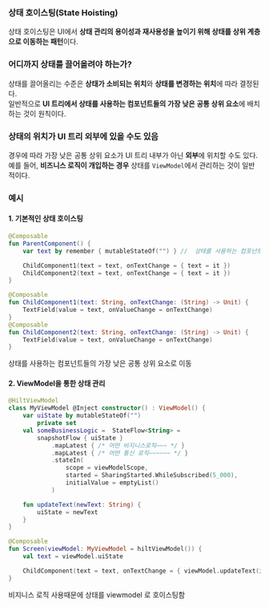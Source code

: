 ### 상태 호이스팅(State Hoisting)  

상태 호이스팅은 UI에서 **상태 관리의 용이성과 재사용성을 높이기 위해 상태를 상위 계층으로 이동하는 패턴**이다.  

### **어디까지 상태를 끌어올려야 하는가?**  
상태를 끌어올리는 수준은 **상태가 소비되는 위치**와 **상태를 변경하는 위치**에 따라 결정된다.  
일반적으로 **UI 트리에서 상태를 사용하는 컴포넌트들의 가장 낮은 공통 상위 요소**에 배치하는 것이 원칙이다.  

### **상태의 위치가 UI 트리 외부에 있을 수도 있음**  
경우에 따라 가장 낮은 공통 상위 요소가 UI 트리 내부가 아닌 **외부**에 위치할 수도 있다.  
예를 들어, **비즈니스 로직이 개입하는 경우** 상태를 `ViewModel`에서 관리하는 것이 일반적이다.  

### **예시**  
#### **1. 기본적인 상태 호이스팅**  
```kotlin
@Composable
fun ParentComponent() {
    var text by remember { mutableStateOf("") } //  상태를 사용하는 컴포넌트들의 가장 낮은 공통 상위 요소

    ChildComponent1(text = text, onTextChange = { text = it }) 
    ChildComponent2(text = text, onTextChange = { text = it })
}

@Composable
fun ChildComponent1(text: String, onTextChange: (String) -> Unit) {
    TextField(value = text, onValueChange = onTextChange)
}
@Composable
fun ChildComponent2(text: String, onTextChange: (String) -> Unit) {
    TextField(value = text, onValueChange = onTextChange)
}
```
상태를 사용하는 컴포넌트들의 가장 낮은 공통 상위 요소로 이동

#### **2. ViewModel을 통한 상태 관리**  
```kotlin
@HiltViewModel
class MyViewModel @Inject constructor() : ViewModel() {
    var uiState by mutableStateOf("")
        private set
    val someBusinessLogic =  StateFlow<String> =
        snapshotFlow { uiState }
            .mapLatest { /* 어떤 비지니스로직~~~ */ }
            .mapLatest { /* 어떤 통신 로직~~~~~~ */ }
            .stateIn(
                scope = viewModelScope,
                started = SharingStarted.WhileSubscribed(5_000),
                initialValue = emptyList()
            )

    fun updateText(newText: String) {
        uiState = newText
    }
}

@Composable
fun Screen(viewModel: MyViewModel = hiltViewModel()) {
    val text = viewModel.uiState

    ChildComponent(text = text, onTextChange = { viewModel.updateText(it) })
}
```
비지니스 로직 사용때문에 상태를 viewmodel 로 호이스팅함
